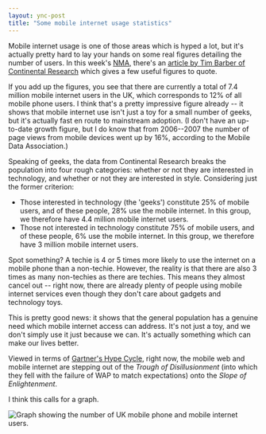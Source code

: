 ```yaml
---
layout: ync-post
title: "Some mobile internet usage statistics"
---
```


Mobile internet usage is one of those areas which is hyped a lot, but it's actually pretty hard to
lay your hands on some real figures detailing the number of users. In this week's
[NMA](http://www.nma.co.uk/), there's an
[article by Tim Barber of Continental
Research](http://www.nma.co.uk/Articles/36864/Don't+ignore+the+biggest+group+of+mobile+users.html)
which gives a few useful figures to quote.

If you add up the figures, you see that there are
currently a total of 7.4 million mobile internet users in the UK, which corresponds to 12% of all
mobile phone users. I think that's a pretty impressive figure already -- it shows that mobile
internet use isn't just a toy for a small number of geeks, but it's actually fast en route to
mainstream adoption. (I don't have an up-to-date growth figure, but I do know that from 2006--2007
the number of page views from mobile devices went up by 16%, according to the Mobile Data
Association.)

Speaking of geeks, the data from Continental Research breaks the population into four
rough categories: whether or not they are interested in technology, and whether or not they are
interested in style. Considering just the former
criterion:

* Those interested in technology (the 'geeks') constitute 25% of mobile users, and
of these people, 28% use the mobile internet. In this group, we therefore have 4.4 million mobile
internet users.
* Those not interested in technology constitute 75% of mobile users, and of these
people, 6% use the mobile internet. In this group, we therefore have 3 million mobile internet
users.

Spot something? A techie is 4 or 5 times more likely to use the internet on a
mobile phone than a non-techie. However, the reality is that there are also 3 times as many
non-techies as there are techies. This means they almost cancel out -- right now, there are  already
plenty of people using mobile internet services even though they don't care about gadgets and
technology toys.

This is pretty good news: it shows that the general population has a genuine need
which mobile internet access can address. It's not just a toy, and we don't simply use it just
because we can. It's actually something which can make our lives better.

Viewed in terms of
[Gartner's Hype Cycle](http://www.gartner.com/it/page.jsp?id=495475), right now, the mobile web and
mobile internet are stepping out of the *Trough of Disillusionment* (into which they fell with the
failure of WAP to match expectations) onto the *Slope of Enlightenment*.

I think this calls for a graph.

<img src="/2008/02/mobilestats.png" alt="Graph showing the number of UK mobile phone
and mobile internet users." />
